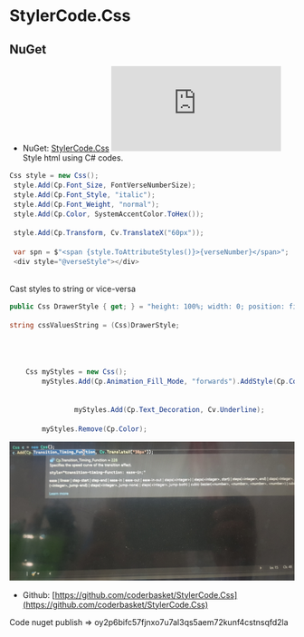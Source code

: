 # StylerCode.Css
## NuGet
* NuGet: [StylerCode.Css](https://www.nuget.org/packages/StylerCode.Css/) [![NuGet](https://img.shields.io/nuget/v/StylerCode.Css?label=NuGet)](https://www.nuget.org/packages/StylerCode.Css/)
Style html using C# codes.
```csharp
Css style = new Css();
 style.Add(Cp.Font_Size, FontVerseNumberSize);
 style.Add(Cp.Font_Style, "italic");
 style.Add(Cp.Font_Weight, "normal");
 style.Add(Cp.Color, SystemAccentColor.ToHex());
	    
 style.Add(Cp.Transform, Cv.TranslateX("60px"));
	    
 var spn = $"<span {style.ToAttributeStyles()}>{verseNumber}</span>";
 <div style="@verseStyle"></div>
           
```
Cast styles to string or vice-versa
```csharp
public Css DrawerStyle { get; } = "height: 100%; width: 0; position: fixed; z-index: 1; top: 0; left: 0; background-color: #111; overflow-x: hidden;transition: 0.5s;padding-top: 60px;";

string cssValuesString = (Css)DrawerStyle;
```
```csharp
 
  
    
    Css myStyles = new Css();
		myStyles.Add(Cp.Animation_Fill_Mode, "forwards").AddStyle(Cp.Color, "red");
		

                myStyles.Add(Cp.Text_Decoration, Cv.Underline);

		myStyles.Remove(Cp.Color);
```
![alt text](https://raw.githubusercontent.com/coderbasket/StylerCode.Css/main/20220319_191849.jpg)
* Github: [https://github.com/coderbasket/StylerCode.Css](https://github.com/coderbasket/StylerCode.Css)

Code nuget publish => oy2p6bifc57fjnxo7u7al3qs5aem72kunf4cstnsqfd2la

